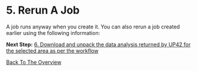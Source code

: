 # 5. Rerun A Job

A job runs anyway when you create it. You can also rerun a job created earlier using the following information:

**Next Step:** [6. Download and unpack the data analysis returned by UP42 for the selected area as per the workflow](Download-the-Output.md) 

[Back To The Overview](https://github.com/TheContentGym/GeospatialAPIs-UP42/blob/main/Overview.md)
